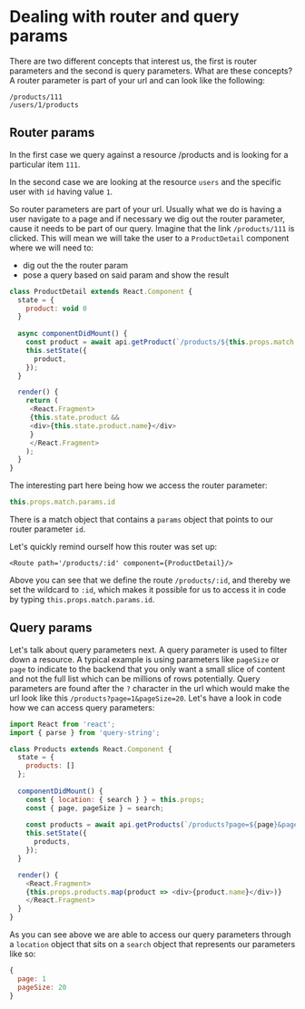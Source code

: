 # Dealing with router and query params
There are two different concepts that interest us, the first is router parameters and the second is query parameters. What are these concepts?
A router parameter is part of your url and can look like the following:

```
/products/111
/users/1/products
```

## Router params
In the first case we query against a resource /products and is looking for a particular item `111`.

In the second case we are looking at the resource `users` and the specific user with `id` having value `1`.

So router parameters are part of your url. Usually what we do is having a user navigate to a page and if necessary we dig out the router parameter, cause it needs to be part of our query. Imagine that the link `/products/111` is clicked. This will mean we will take the user to a `ProductDetail` component where we will need to:

 - dig out the the router param
 - pose a query based on said param and show the result
 
```js
class ProductDetail extends React.Component {
  state = {
    product: void 0
  }
  
  async componentDidMount() {
    const product = await api.getProduct(`/products/${this.props.match.params.id}`);
    this.setState({
      product,
    });
  }

  render() {
    return (
     <React.Fragment>
     {this.state.product &&
     <div>{this.state.product.name}</div>
     }
     </React.Fragment> 
    );
  }
}
```  

The interesting part here being how we access the router parameter:

```js
this.props.match.params.id
```

There is a match object that contains a `params` object that points to our router parameter `id`.

Let's quickly remind ourself how this router was set up:

```
<Route path='/products/:id' component={ProductDetail}/>
```

Above you can see that we define the route `/products/:id`, and thereby we set the wildcard to `:id`, which makes it possible for us to access it in code by typing `this.props.match.params.id`.

## Query params
Let's talk about query parameters next. A query parameter is used to filter down a resource. A typical example is using parameters like `pageSize` or `page` to indicate to the backend that you only want a small slice of content and not the full list which can be millions of rows potentially. Query parameters are found after the `?` character in the url which would make the url look like this `/products?page=1&pageSize=20`. Let's have a look in code how we can access query parameters:

```js
import React from 'react';
import { parse } from 'query-string';

class Products extends React.Component {
  state = {
    products: []
  };
  
  componentDidMount() {
    const { location: { search } } = this.props;
    const { page, pageSize } = search;
  
    const products = await api.getProducts(`/products?page=${page}&pageSize=${pageSize}`);
    this.setState({
      products,
    });
  }

  render() {
    <React.Fragment>
    {this.props.products.map(product => <div>{product.name}</div>)}
    </React.Fragment>
  }
}
```
As you can see above we are able to access our query parameters through a `location` object that sits on a `search` object that represents our parameters like so:

```js
{
  page: 1
  pageSize: 20
}
```
